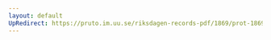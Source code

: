 ```yaml
---
layout: default
UpRedirect: https://pruto.im.uu.se/riksdagen-records-pdf/1869/prot-1869--fk--120/prot-1869--fk--120_005.pdf
---
```


